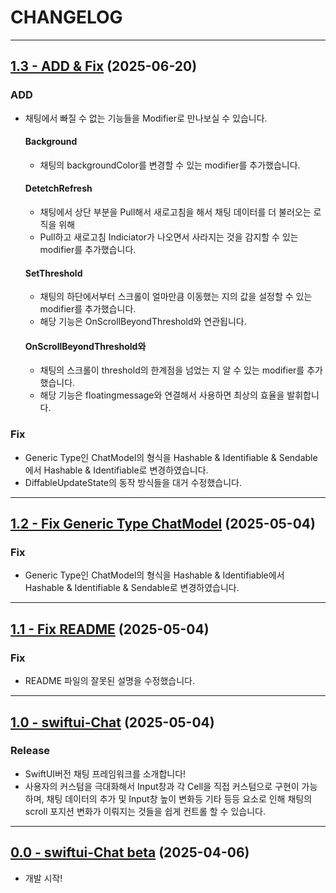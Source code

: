 #  CHANGELOG

---

## [1.3 - ADD & Fix](https://github.com/sanggab/swiftui-chat/releases/tag/1.3) (2025-06-20)
### ADD

* 채팅에서 빠질 수 없는 기능들을 Modifier로 만나보실 수 있습니다.  

  #### Background
  * 채팅의 backgroundColor를 변경할 수 있는 modifier를 추가했습니다.  
 
  #### DetetchRefresh
  * 채팅에서 상단 부분을 Pull해서 새로고침을 해서 채팅 데이터를 더 불러오는 로직을 위해
  * Pull하고 새로고침 Indiciator가 나오면서 사라지는 것을 감지할 수 있는 modifier를 추가했습니다.
  
  #### SetThreshold
  * 채팅의 하단에서부터 스크롤이 얼마만큼 이동했는 지의 값을 설정할 수 있는 modifier를 추가했습니다.
  * 해당 기능은 OnScrollBeyondThreshold와 연관됩니다.

  #### OnScrollBeyondThreshold와
  * 채팅의 스크롤이 threshold의 한계점을 넘었는 지 알 수 있는 modifier를 추가했습니다.
  * 해당 기능은 floatingmessage와 연결해서 사용하면 최상의 효율을 발휘합니다.
  
### Fix
* Generic Type인 ChatModel의 형식을 Hashable & Identifiable & Sendable에서 Hashable & Identifiable로 변경하였습니다.
* DiffableUpdateState의 동작 방식들을 대거 수정했습니다.

---

## [1.2 - Fix Generic Type ChatModel](https://github.com/sanggab/swiftui-chat/releases/tag/1.2) (2025-05-04)
### Fix
* Generic Type인 ChatModel의 형식을 Hashable & Identifiable에서 Hashable & Identifiable & Sendable로 변경하였습니다.

---

## [1.1 - Fix README](https://github.com/sanggab/swiftui-chat/releases/tag/1.1) (2025-05-04)
### Fix
* README 파일의 잘못된 설명을 수정했습니다.

---

## [1.0 - swiftui-Chat](https://github.com/sanggab/swiftui-chat/releases/tag/1.0) (2025-05-04)
### Release 
* SwiftUI버전 채팅 프레임워크를 소개합니다!
* 사용자의 커스텀을 극대화해서 Input창과 각 Cell을 직접 커스텀으로 구현이 가능하며, 채팅 데이터의 추가 및 Input창 높이 변화등 기타 등등 요소로 인해 채팅의 scroll 포지션 변화가 이뤄지는 것들을 쉽게 컨트롤 할 수 있습니다.

---

## [0.0 - swiftui-Chat beta](https://github.com/sanggab/swiftui-chat/releases/tag/0.0) (2025-04-06)
* 개발 시작!

